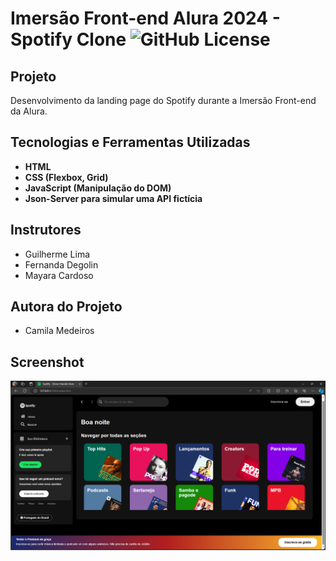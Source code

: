 # Imersão Front-end Alura 2024 - Spotify Clone ![GitHub License](https://img.shields.io/github/license/medeiroscamila/spotify-alura)


## Projeto

Desenvolvimento da landing page do Spotify durante a Imersão Front-end da Alura.

## Tecnologias e Ferramentas Utilizadas

- **HTML**
- **CSS (Flexbox, Grid)**
- **JavaScript (Manipulação do DOM)**
- **Json-Server para simular uma API fictícia**

## Instrutores

- Guilherme Lima
- Fernanda Degolin
- Mayara Cardoso

## Autora do Projeto

- Camila Medeiros

## Screenshot

![Imagem do Projeto](screenschot-projeto/projeto.png)


